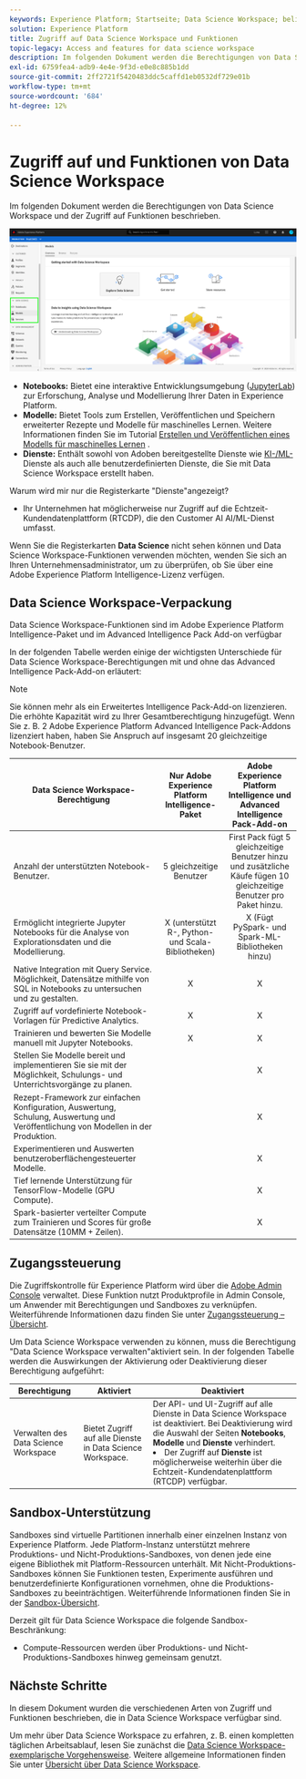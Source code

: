```yaml
---
keywords: Experience Platform; Startseite; Data Science Workspace; beliebte Themen; Zugriffskontrolle; Sandbox; Intelligence Pack; DSW-Funktionen; DSW-Zugriff; Adobe Experience Platform Intelligence; Intelligence; AEP Intelligence-Paket
solution: Experience Platform
title: Zugriff auf Data Science Workspace und Funktionen
topic-legacy: Access and features for data science workspace
description: Im folgenden Dokument werden die Berechtigungen von Data Science Workspace und der Zugriff auf Funktionen beschrieben.
exl-id: 6759fea4-adb9-4e4e-9f3d-e0e8c885b1dd
source-git-commit: 2ff2721f5420483ddc5caffd1eb0532df729e01b
workflow-type: tm+mt
source-wordcount: '684'
ht-degree: 12%

---
```


# Zugriff auf und Funktionen von Data Science Workspace

Im folgenden Dokument werden die Berechtigungen von Data Science Workspace und der Zugriff auf Funktionen beschrieben.

![DSW-Registerkarten](./images/access/platform-tabs.png)

- **Notebooks:** Bietet eine interaktive Entwicklungsumgebung ([JupyterLab](./jupyterlab/overview.md)) zur Erforschung, Analyse und Modellierung Ihrer Daten in Experience Platform.
- **Modelle:** Bietet Tools zum Erstellen, Veröffentlichen und Speichern erweiterter Rezepte und Modelle für maschinelles Lernen. Weitere Informationen finden Sie im Tutorial [Erstellen und Veröffentlichen eines Modells für maschinelles Lernen](./models-recipes/create-publish-model.md) .
- **Dienste:** Enthält sowohl von Adoben bereitgestellte Dienste wie  [KI-/ML-](../intelligent-services/home.md) Dienste als auch alle benutzerdefinierten Dienste, die Sie mit Data Science Workspace erstellt haben.

Warum wird mir nur die Registerkarte &quot;Dienste&quot;angezeigt?

- Ihr Unternehmen hat möglicherweise nur Zugriff auf die Echtzeit-Kundendatenplattform (RTCDP), die den Customer AI AI/ML-Dienst umfasst.

Wenn Sie die Registerkarten **Data Science** nicht sehen können und Data Science Workspace-Funktionen verwenden möchten, wenden Sie sich an Ihren Unternehmensadministrator, um zu überprüfen, ob Sie über eine Adobe Experience Platform Intelligence-Lizenz verfügen.

## Data Science Workspace-Verpackung

Data Science Workspace-Funktionen sind im Adobe Experience Platform Intelligence-Paket und im Advanced Intelligence Pack Add-on verfügbar

In der folgenden Tabelle werden einige der wichtigsten Unterschiede für Data Science Workspace-Berechtigungen mit und ohne das Advanced Intelligence Pack-Add-on erläutert:

>[!NOTE]
>
>Sie können mehr als ein Erweitertes Intelligence Pack-Add-on lizenzieren. Die erhöhte Kapazität wird zu Ihrer Gesamtberechtigung hinzugefügt. Wenn Sie z. B. 2 Adobe Experience Platform Advanced Intelligence Pack-Addons lizenziert haben, haben Sie Anspruch auf insgesamt 20 gleichzeitige Notebook-Benutzer.

| Data Science Workspace-Berechtigung | Nur Adobe Experience Platform Intelligence-Paket | Adobe Experience Platform Intelligence und Advanced Intelligence Pack-Add-on |
| --- | :---: | :---: |
| Anzahl der unterstützten Notebook-Benutzer. | 5 gleichzeitige Benutzer | First Pack fügt 5 gleichzeitige Benutzer hinzu und zusätzliche Käufe fügen 10 gleichzeitige Benutzer pro Paket hinzu. |
| Ermöglicht integrierte Jupyter Notebooks für die Analyse von Explorationsdaten und die Modellierung. | X (unterstützt R-, Python- und Scala-Bibliotheken) | X (Fügt PySpark- und Spark-ML-Bibliotheken hinzu) |
| Native Integration mit Query Service. Möglichkeit, Datensätze mithilfe von SQL in Notebooks zu untersuchen und zu gestalten. | X | X |
| Zugriff auf vordefinierte Notebook-Vorlagen für Predictive Analytics. | X | X |
| Trainieren und bewerten Sie Modelle manuell mit Jupyter Notebooks. | X | X |
| Stellen Sie Modelle bereit und implementieren Sie sie mit der Möglichkeit, Schulungs- und Unterrichtsvorgänge zu planen. |  | X |
| Rezept-Framework zur einfachen Konfiguration, Auswertung, Schulung, Auswertung und Veröffentlichung von Modellen in der Produktion. |  | X |
| Experimentieren und Auswerten benutzeroberflächengesteuerter Modelle. |  | X |
| Tief lernende Unterstützung für TensorFlow-Modelle (GPU Compute). |  | X |
| Spark-basierter verteilter Compute zum Trainieren und Scores für große Datensätze (10MM + Zeilen). |  | X |

## Zugangssteuerung

Die Zugriffskontrolle für Experience Platform wird über die [Adobe Admin Console](https://adminconsole.adobe.com) verwaltet. Diese Funktion nutzt Produktprofile in Admin Console, um Anwender mit Berechtigungen und Sandboxes zu verknüpfen. Weiterführende Informationen dazu finden Sie unter [Zugangssteuerung – Übersicht](../access-control/home.md).

Um Data Science Workspace verwenden zu können, muss die Berechtigung &quot;Data Science Workspace verwalten&quot;aktiviert sein. In der folgenden Tabelle werden die Auswirkungen der Aktivierung oder Deaktivierung dieser Berechtigung aufgeführt:

| Berechtigung | Aktiviert | Deaktiviert |
|---|---|---|
| Verwalten des Data Science Workspace | Bietet Zugriff auf alle Dienste in Data Science Workspace. | Der API- und UI-Zugriff auf alle Dienste in Data Science Workspace ist deaktiviert. Bei Deaktivierung wird die Auswahl der Seiten **Notebooks**, **Modelle** und **Dienste** verhindert. <li>Der Zugriff auf **Dienste** ist möglicherweise weiterhin über die Echtzeit-Kundendatenplattform (RTCDP) verfügbar.</li> |

## Sandbox-Unterstützung

Sandboxes sind virtuelle Partitionen innerhalb einer einzelnen Instanz von Experience Platform. Jede Platform-Instanz unterstützt mehrere Produktions- und Nicht-Produktions-Sandboxes, von denen jede eine eigene Bibliothek mit Platform-Ressourcen unterhält. Mit Nicht-Produktions-Sandboxes können Sie Funktionen testen, Experimente ausführen und benutzerdefinierte Konfigurationen vornehmen, ohne die Produktions-Sandboxes zu beeinträchtigen. Weiterführende Informationen finden Sie in der [Sandbox-Übersicht](../sandboxes/home.md).

Derzeit gilt für Data Science Workspace die folgende Sandbox-Beschränkung:

- Compute-Ressourcen werden über Produktions- und Nicht-Produktions-Sandboxes hinweg gemeinsam genutzt.

## Nächste Schritte

In diesem Dokument wurden die verschiedenen Arten von Zugriff und Funktionen beschrieben, die in Data Science Workspace verfügbar sind.

Um mehr über Data Science Workspace zu erfahren, z. B. einen kompletten täglichen Arbeitsablauf, lesen Sie zunächst die [Data Science Workspace-exemplarische Vorgehensweise](./walkthrough.md). Weitere allgemeine Informationen finden Sie unter [Übersicht über Data Science Workspace](./home.md).
